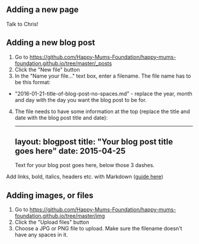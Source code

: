 ## Adding a new page

Talk to Chris!

## Adding a new blog post

1. Go to https://github.com/Happy-Mums-Foundation/happy-mums-foundation.github.io/tree/master/_posts
2. Click the "New file" button
3. In the "Name your file..." text box, enter a filename. The file name has to be this format:
 - "2016-01-21-title-of-blog-post-no-spaces.md" - replace the year, month and day with the day you want the blog post to be for.
4. The file needs to have some information at the top (replace the title and date with the blog post title and date):

     ---
     layout: blogpost
     title:  "Your blog post title goes here"
     date:   2015-04-25
     ---
     Text for your blog post goes here, below those 3 dashes.
  
Add links, bold, italics, headers etc. with Markdown ([guide here](https://guides.github.com/features/mastering-markdown/#what))
 
## Adding images, or files

1. Go to https://github.com/Happy-Mums-Foundation/happy-mums-foundation.github.io/tree/master/img
2. Click the "Upload files" button
3. Choose a JPG or PNG file to upload. Make sure the filename doesn't have any spaces in it.
